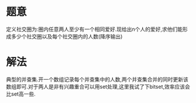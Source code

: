 # 题意
定义社交圈为:圈内任意两人至少有一个相同爱好.现给出n个人的爱好,求他们能形成多少个社交圈以及每个社交圈内的人数(降序输出)

# 解法
典型的并查集.开一个数组记录每个并查集中的人数,两个并查集合并的同时更新该数组即可.对于两人是非有兴趣重合可以用set处理,这里我试了下bitset,效率应该会比set高一些.
